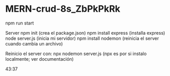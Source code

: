 # MERN-crud-8s_ZbPkPkRk

npm run start

Server
npm init (crea el package.json)
npm install express (installa express)
node server.js (inicia mi servidor)
npm install nodemon (reinicia el server cuando cambia un archivo)

Reinicio el server con:
npx nodemon server.js (npx es por si instalo localmente; ver documentación)

43:37